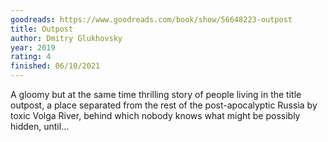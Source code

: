 ```yaml
---
goodreads: https://www.goodreads.com/book/show/56648223-outpost
title: Outpost
author: Dmitry Glukhovsky
year: 2019
rating: 4
finished: 06/10/2021
---
```


A gloomy but at the same time thrilling story of people
living in the title outpost, a place separated from
the rest of the post-apocalyptic Russia by toxic Volga River,
behind which nobody knows what might be possibly hidden, until...
